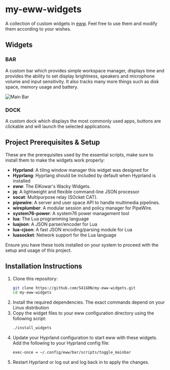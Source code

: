 # my-eww-widgets
A collection of custom widgets in [eww](https://github.com/elkowar/eww). Feel free to use them and modify them according to your wishes.

## Widgets
### BAR
A custom bar which provides simple workspace manager, displays time and provides the ability to set display brightness, speakers and microphone volume and input sensitivity.
It also tracks many more things such as disk space, memory usage and battery.

![Main Bar](img/demo_bar.gif)
### DOCK
A custom dock which displays the most commonly used apps, buttons are clickable and will launch the selected applications.

## Project Prerequisites & Setup
These are the prerequisites used by the essential scripts, make sure to install them to make the widgets work properly:
- **Hyprland**: A tiling window manager this widget was designed for
- **Hyprlang**: Hyprlang should be included by default when Hyprland is installed
- **eww**: The ElKowar's Wacky Widgets.
- **jq**: A lightweight and flexible command-line JSON processor
- **socat**: Multipurpose relay (SOcket CAT).
- **pipewire**: A server and user space API to handle multimedia pipelines.
- **wireplumber**: A modular session and policy manager for PipeWire.
- **system76-power**: A system76 power management tool
- **lua**: The Lua programming language
- **luajson**: A JSON parser/encoder for Lua
- **lua-cjson**: A fast JSON encoding/parsing module for Lua
- **luasocket**: Network support for the Lua language

Ensure you have these tools installed on your system to proceed with the setup and usage of this project.
## Installation Instructions
1. Clone this repository:
   ```sh
   git clone https://github.com/S41G0N/my-eww-widgets.git
   cd my-eww-widgets
   ```
2. Install the required dependencies. The exact commands depend on your Linux distribution
3. Copy the widget files to your eww configuration directory using the following script:
   ```sh
   ./install_widgets
   ```
4. Update your Hyprland configuration to start eww with these widgets. Add the following to your Hyprland config file:
   ```sh
   exec-once = ~/.config/eww/bar/scripts/toggle_mainbar
   ```
5. Restart Hyprland or log out and log back in to apply the changes.

